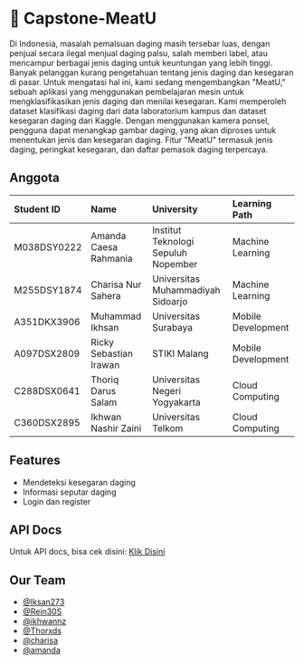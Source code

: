 # 🥩 Capstone-MeatU
Di Indonesia, masalah pemalsuan daging masih tersebar luas, dengan penjual secara ilegal menjual daging palsu, salah memberi label, atau mencampur berbagai jenis daging untuk keuntungan yang lebih tinggi. Banyak pelanggan kurang pengetahuan tentang jenis daging dan kesegaran di pasar. Untuk mengatasi hal ini, kami sedang mengembangkan "MeatU," sebuah aplikasi yang menggunakan pembelajaran mesin untuk mengklasifikasikan jenis daging dan menilai kesegaran. Kami memperoleh dataset klasifikasi daging dari data laboratorium kampus dan dataset kesegaran daging dari Kaggle. Dengan menggunakan kamera ponsel, pengguna dapat menangkap gambar daging, yang akan diproses untuk menentukan jenis dan kesegaran daging. Fitur "MeatU" termasuk jenis daging, peringkat kesegaran, dan daftar pemasok daging terpercaya.

## Anggota

| Student ID | Name     | University                | Learning Path |
| :-------- | :------- | :------------------------- | :-------- |
| M038DSY0222 | Amanda Caesa Rahmania | Institut Teknologi Sepuluh Nopember | Machine Learning |
| M255DSY1874 | Charisa Nur Sahera | Universitas Muhammadiyah Sidoarjo | Machine Learning |
| A351DKX3906 | Muhammad Ikhsan | Universitas Surabaya | Mobile Development |
| A097DSX2809 | Ricky Sebastian Irawan | STIKI Malang | Mobile Development |
| C288DSX0641 | Thoriq Darus Salam | Universitas Negeri Yogyakarta | Cloud Computing |
| C360DSX2895 | Ikhwan Nashir Zaini | Universitas Telkom | Cloud Computing |

## Features

- Mendeteksi kesegaran daging
- Informasi seputar daging
- Login dan register

## API Docs
Untuk API docs, bisa cek disini:
[Klik Disini]([https://github.com/Iksan273](https://ikhwans-organization.gitbook.io/api-docs-capstone-jaya/))

## Our Team

- [@Iksan273](https://github.com/Iksan273)
- [@Rein30S](https://github.com/Rein30S)
- [@ikhwannz](https://github.com/ikhwannz)
- [@Thorxds](https://github.com/Thorxds)
- [@charisa](https://www.github.com/tes)
- [@amanda](https://www.github.com/tes)
